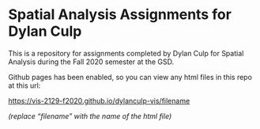 # Spatial Analysis Assignments for Dylan Culp

This is a repository for assignments completed by Dylan Culp for Spatial Analysis during the Fall 2020 semester at the GSD.

Github pages has been enabled, so you can view any html files in this repo at this url:

https://vis-2129-f2020.github.io/dylanculp-vis/filename

*(replace “filename” with the name of the html file)*
